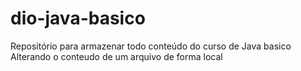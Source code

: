 # dio-java-basico
Repositório para armazenar todo conteúdo do curso de Java basico 
Alterando o conteudo de um arquivo de forma local